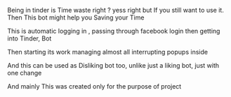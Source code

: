 Being in tinder is Time waste right ? yess right but If you still want to use it. Then This bot might help you Saving your Time

This is automatic logging in , passing through facebook login then getting into Tinder, Bot 

Then starting its work managing almost all interrupting popups inside 

And this can be used as Disliking bot too, unlike just a liking bot, just with one change

And mainly This was created only for the purpose of project
